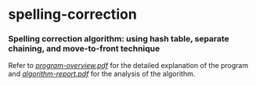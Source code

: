 # spelling-correction
### Spelling correction algorithm: using hash table, separate chaining, and move-to-front technique

Refer to [_program-overview.pdf_](https://github.com/leolinardi/spelling-correction/blob/master/program-overview.pdf) for the detailed explanation of the program and [_algorithm-report.pdf_](https://github.com/leolinardi/spelling-correction/blob/master/algorithm-report.pdf) for the analysis of the algorithm.
